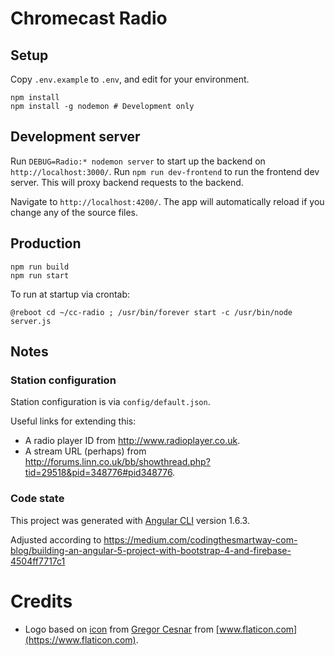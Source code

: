 # Chromecast Radio

## Setup

Copy `.env.example` to `.env`, and edit for your environment.

```
npm install
npm install -g nodemon # Development only
```

## Development server

Run `DEBUG=Radio:* nodemon server` to start up the backend on `http://localhost:3000/`.
Run `npm run dev-frontend` to run the frontend dev server.  This will proxy backend requests to the backend.

Navigate to `http://localhost:4200/`. The app will automatically reload if you change any of the source files.

## Production

```
npm run build
npm run start
```

To run at startup via crontab:
```
@reboot cd ~/cc-radio ; /usr/bin/forever start -c /usr/bin/node server.js
```

## Notes

### Station configuration
Station configuration is via `config/default.json`.  

Useful links for extending this:
* A radio player ID from http://www.radioplayer.co.uk.
* A stream URL (perhaps) from http://forums.linn.co.uk/bb/showthread.php?tid=29518&pid=348776#pid348776.

### Code state

This project was generated with [Angular CLI](https://github.com/angular/angular-cli) version 1.6.3.

Adjusted according to https://medium.com/codingthesmartway-com-blog/building-an-angular-5-project-with-bootstrap-4-and-firebase-4504ff7717c1


# Credits
* Logo based on [icon](https://www.flaticon.com/free-icon/headphones_126508) from [Gregor Cesnar](https://www.flaticon.com/authors/gregor-cresnar) from [www.flaticon.com](https://www.flaticon.com).
